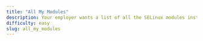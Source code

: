 ```yaml
---
title: "All My Modules"
description: Your employer wants a list of all the SELinux modules installed on the system.
difficulty: easy
slug: all_my_modules
---
```

